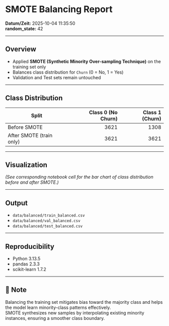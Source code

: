 # SMOTE Balancing Report

**Datum/Zeit:** 2025-10-04 11:35:50  
**random_state:** 42  

---

## Overview
- Applied **SMOTE (Synthetic Minority Over-sampling Technique)** on the training set only  
- Balances class distribution for `Churn` (0 = No, 1 = Yes)  
- Validation and Test sets remain untouched  

---

## Class Distribution

| Split | Class 0 (No Churn) | Class 1 (Churn) |
|--------|-------------------:|----------------:|
| Before SMOTE | 3621 | 1308 |
| After SMOTE (train only) | 3621 | 3621 |

---

## Visualization
*(See corresponding notebook cell for the bar chart of class distribution before and after SMOTE.)*

---

## Output
- `data/balanced/train_balanced.csv`  
- `data/balanced/val_balanced.csv`  
- `data/balanced/test_balanced.csv`  

---

## Reproducibility
- Python 3.13.5  
- pandas 2.3.3  
- scikit-learn 1.7.2

---

## 🧠 Note
Balancing the training set mitigates bias toward the majority class and helps the model learn minority-class patterns effectively.  
SMOTE synthesizes new samples by interpolating existing minority instances, ensuring a smoother class boundary.
